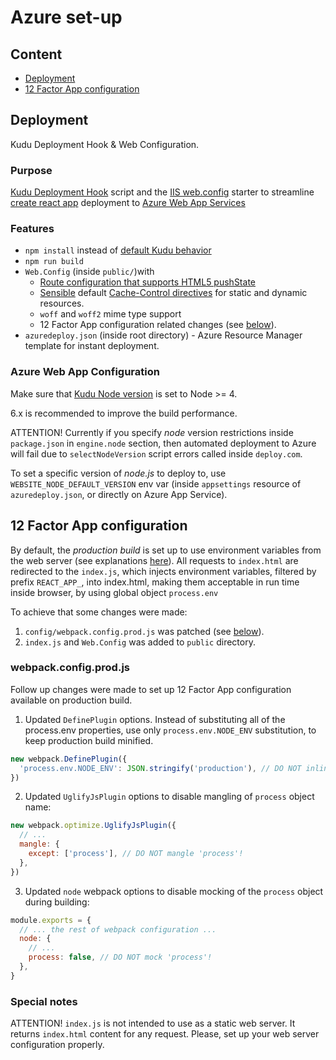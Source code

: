 Azure set-up
============

Content
-------
- [Deployment](#deployment)
- [12 Factor App configuration](#12-factor-app-configuration)

Deployment
----------

Kudu Deployment Hook & Web Configuration.

### Purpose
[Kudu Deployment Hook](https://github.com/projectkudu/kudu/wiki/Deployment-hooks) script and the [IIS web.config](https://support.microsoft.com/en-us/help/815179/how-to-create-the-web.config-file-for-an-asp.net-application) starter to streamline [create react app](https://github.com/facebookincubator/create-react-app) deployment to [Azure Web App Services](https://azure.microsoft.com/en-us/services/app-service/web/)

### Features
- `npm install` instead of [default Kudu behavior](https://medium.com/@trstringer/custom-build-logic-post-git-push-with-azure-app-service-and-kudu-for-a-node-js-web-app-1b2719598916#.653ti9o5l)
- `npm run build`
- `Web.Config` (inside `public/`)with
    - [Route configuration that supports HTML5 pushState](https://developer.mozilla.org/en-US/docs/Web/API/History_API#Adding_and_modifying_history_entries)
    - [Sensible](https://developers.google.com/web/fundamentals/performance/optimizing-content-efficiency/http-caching) default [Cache-Control directives](http://www.w3.org/Protocols/rfc2616/rfc2616-sec14.html#sec14.9) for static and dynamic resources.
    - `woff` and `woff2` mime type support
    - 12 Factor App configuration related changes (see [below](#12-factor-app-configuration)).
- `azuredeploy.json` (inside root directory) - Azure Resource Manager template for instant deployment.

### Azure Web App Configuration
Make sure that [Kudu Node version](https://github.com/projectkudu/kudu/wiki/Configurable-settings#change-the-node-version) is set to Node >= 4.

6.x is recommended to improve the build performance.

ATTENTION! Currently if you specify _node_ version restrictions inside `package.json` in `engine.node` section,
then automated deployment to Azure will fail due to `selectNodeVersion` script errors called inside `deploy.com`.

To set a specific version of _node.js_ to deploy to, use `WEBSITE_NODE_DEFAULT_VERSION` env var
 (inside `appsettings` resource of `azuredeploy.json`, or directly on Azure App Service).


12 Factor App configuration
---------------------------

By default, the _production build_ is set up to use environment variables
from the web server (see explanations [here](https://12factor.net/config)).
All requests to `index.html` are redirected to the `index.js`, which
injects environment variables, filtered by prefix `REACT_APP_`, into index.html,
making them acceptable in run time inside browser, by using global object `process.env`

To achieve that some changes were made:

1. `config/webpack.config.prod.js` was patched (see [below](#webpackconfigprodjs)).
2. `index.js` and `Web.Config` was added to `public` directory.

### webpack.config.prod.js
Follow up changes were made to set up 12 Factor App configuration available on production build.

1. Updated `DefinePlugin` options. Instead of substituting all of the process.env properties,
use only `process.env.NODE_ENV` substitution, to keep production build minified.

```js
new webpack.DefinePlugin({
  'process.env.NODE_ENV': JSON.stringify('production'), // DO NOT inline whole process.env!
})
```

2. Updated `UglifyJsPlugin` options to disable mangling of `process` object name:

```js
new webpack.optimize.UglifyJsPlugin({
  // ...
  mangle: {
    except: ['process'], // DO NOT mangle 'process'!
  },
})
```

3. Updated `node` webpack options to disable mocking of the `process` object during building:

```js
module.exports = {
  // ... the rest of webpack configuration ...
  node: {
    // ...
    process: false, // DO NOT mock 'process'!
  },
}
```

### Special notes

ATTENTION! `index.js` is not intended to use as a static web server. It returns
`index.html` content for any request. Please, set up your web server configuration properly.
